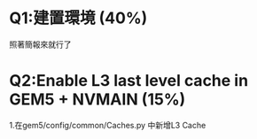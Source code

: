 # Q1:建置環境 (40%)
照著簡報來就行了
# Q2:Enable L3 last level cache in GEM5 + NVMAIN (15%)
1.在gem5/config/common/Caches.py 中新增L3 Cache
